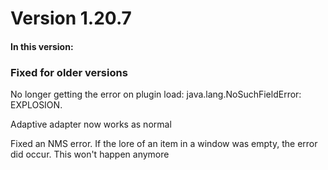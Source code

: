 # Version 1.20.7

#### In this version:

### Fixed for older versions

No longer getting the error on plugin load: java.lang.NoSuchFieldError: EXPLOSION.

Adaptive adapter now works as normal

Fixed an NMS error. If the lore of an item in a window was empty, the error did occur. This won't happen anymore